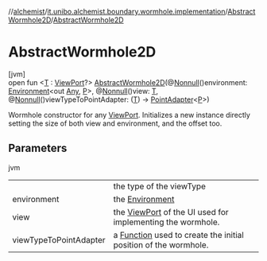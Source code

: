 //[alchemist](../../../index.md)/[it.unibo.alchemist.boundary.wormhole.implementation](../index.md)/[AbstractWormhole2D](index.md)/[AbstractWormhole2D](-abstract-wormhole2-d.md)

# AbstractWormhole2D

[jvm]\
open fun <[T](-abstract-wormhole2-d.md) : [ViewPort](../../it.unibo.alchemist.boundary.wormhole.interfaces/-view-port/index.md)?> [AbstractWormhole2D](-abstract-wormhole2-d.md)(@[Nonnull](https://docs.oracle.com/javase/8/docs/api/javax/annotation/Nonnull.html)()environment: [Environment](../../it.unibo.alchemist.model.interfaces/-environment/index.md)<out [Any](https://kotlinlang.org/api/latest/jvm/stdlib/kotlin/-any/index.html), [P](../-point-adapter/index.md)>, @[Nonnull](https://docs.oracle.com/javase/8/docs/api/javax/annotation/Nonnull.html)()view: [T](-abstract-wormhole2-d.md), @[Nonnull](https://docs.oracle.com/javase/8/docs/api/javax/annotation/Nonnull.html)()viewTypeToPointAdapter: ([T](-abstract-wormhole2-d.md)) -> [PointAdapter](../-point-adapter/index.md)<[P](../-point-adapter/index.md)>)

Wormhole constructor for any [ViewPort](../../it.unibo.alchemist.boundary.wormhole.interfaces/-view-port/index.md). Initializes a new instance directly setting the size of both view and environment, and the offset too.

## Parameters

jvm

| | |
|---|---|
| <T> | the type of the viewType |
| environment | the [Environment](../../it.unibo.alchemist.model.interfaces/-environment/index.md) |
| view | the [ViewPort](../../it.unibo.alchemist.boundary.wormhole.interfaces/-view-port/index.md) of the UI used for implementing the wormhole. |
| viewTypeToPointAdapter | a [Function](https://docs.oracle.com/javase/8/docs/api/java/util/function/Function.html) used to create the initial position of the wormhole. |
